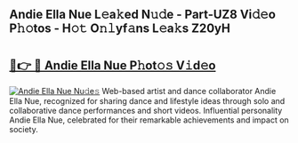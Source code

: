 ## Andie Ella Nue L𝚎a𝚔ed N𝚞𝚍e - Part-UZ8 Vi𝚍𝚎o P𝚑𝚘tos - H𝚘𝚝 O𝚗𝚕yf𝚊ns L𝚎a𝚔s Z20yH

# <h2><a href="http://kfd4a9x.oniu.top/?m=Andie+Ella+Nue">🔗👉 🔴 Andie Ella Nue P𝚑ot𝚘𝚜 V𝚒d𝚎o</a></h2>

[![Andie Ella Nue Nu𝚍e𝚜](https://i.imgur.com/0qMVB7G.gif)](http://kfd4a9x.oniu.top/?m=Andie+Ella+Nue)
Web-based artist and dance collaborator Andie Ella Nue, recognized for sharing dance and lifestyle ideas through solo and collaborative dance performances and short videos. Influential personality Andie Ella Nue, celebrated for their remarkable achievements and impact on society.  
